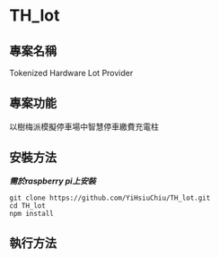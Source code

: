 # TH_lot

## 專案名稱
Tokenized Hardware Lot Provider

## 專案功能
以樹梅派模擬停車場中智慧停車繳費充電柱

## 安裝方法
***需於raspberry pi上安裝***

```
git clone https://github.com/YiHsiuChiu/TH_lot.git
cd TH_lot
npm install
```

## 執行方法
